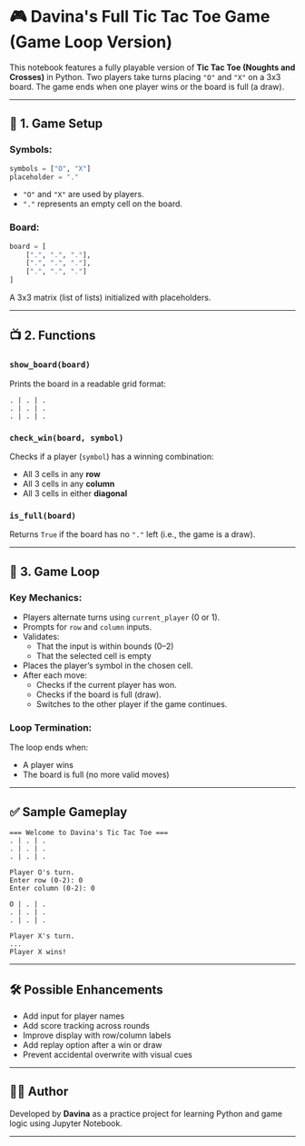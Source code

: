 # 🎮 Davina's Full Tic Tac Toe Game (Game Loop Version)

This notebook features a fully playable version of **Tic Tac Toe (Noughts and Crosses)** in Python. Two players take turns placing `"O"` and `"X"` on a 3x3 board. The game ends when one player wins or the board is full (a draw).

---

## 🧱 1. Game Setup

### Symbols:

```python
symbols = ["O", "X"]
placeholder = "."
```

- `"O"` and `"X"` are used by players.
- `"."` represents an empty cell on the board.

### Board:

```python
board = [
    [".", ".", "."],
    [".", ".", "."],
    [".", ".", "."]
]
```

A 3x3 matrix (list of lists) initialized with placeholders.

---

## 📺 2. Functions

### `show_board(board)`

Prints the board in a readable grid format:

```
. | . | .
. | . | .
. | . | .
```

### `check_win(board, symbol)`

Checks if a player (`symbol`) has a winning combination:

- All 3 cells in any **row**
- All 3 cells in any **column**
- All 3 cells in either **diagonal**

### `is_full(board)`

Returns `True` if the board has no `"."` left (i.e., the game is a draw).

---

## 🔁 3. Game Loop

### Key Mechanics:

- Players alternate turns using `current_player` (0 or 1).
- Prompts for `row` and `column` inputs.
- Validates:
  - That the input is within bounds (0–2)
  - That the selected cell is empty
- Places the player’s symbol in the chosen cell.
- After each move:
  - Checks if the current player has won.
  - Checks if the board is full (draw).
  - Switches to the other player if the game continues.

### Loop Termination:

The loop ends when:

- A player wins
- The board is full (no more valid moves)

---

## ✅ Sample Gameplay

```
=== Welcome to Davina's Tic Tac Toe ===
. | . | .
. | . | .
. | . | .

Player O's turn.
Enter row (0-2): 0
Enter column (0-2): 0

O | . | .
. | . | .
. | . | .

Player X's turn.
...
Player X wins!
```

---

## 🛠️ Possible Enhancements

- Add input for player names
- Add score tracking across rounds
- Improve display with row/column labels
- Add replay option after a win or draw
- Prevent accidental overwrite with visual cues

---

## 👩‍💻 Author

Developed by **Davina** as a practice project for learning Python and game logic using Jupyter Notebook.

---
